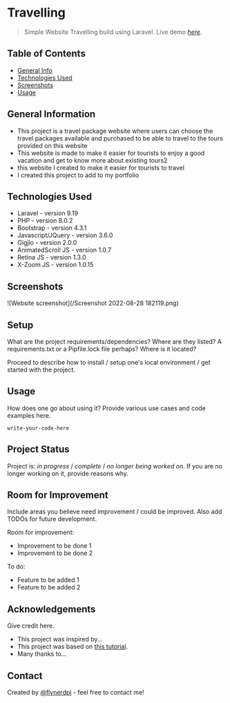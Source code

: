 # Travelling
> Simple Website Travelling build using Laravel.
> Live demo [_here_](https://travelindoid.masuk.web.id/). <!-- If you have the project hosted somewhere, include the link here. -->

## Table of Contents
* [General Info](#general-information)
* [Technologies Used](#technologies-used)
* [Screenshots](#screenshots)
* [Usage](#usage)
<!-- * [License](#license) -->


## General Information
- This project is a travel package website where users can choose the travel packages available and purchased to be able to travel to the tours provided on this website
- This website is made to make it easier for tourists to enjoy a good vacation and get to know more about existing tours2
- this website I created to make it easier for tourists to travel
- I created this project to add to my portfolio
<!-- You don't have to answer all the questions - just the ones relevant to your project. -->


## Technologies Used
- Laravel - version 9.19
- PHP - version 8.0.2
- Bootstrap - version 4.3.1
- Javascript/JQuery - version 3.6.0
- Gigjlo - version 2.0.0 
- AnimatedScroll JS - version 1.0.7
- Retina JS - version 1.3.0
- X-Zoom JS - version 1.0.15



## Screenshots
![Website screenshot](/Screenshot 2022-08-28 182119.png)
<!-- If you have screenshots you'd like to share, include them here. -->


## Setup
What are the project requirements/dependencies? Where are they listed? A requirements.txt or a Pipfile.lock file perhaps? Where is it located?

Proceed to describe how to install / setup one's local environment / get started with the project.


## Usage
How does one go about using it?
Provide various use cases and code examples here.

`write-your-code-here`


## Project Status
Project is: _in progress_ / _complete_ / _no longer being worked on_. If you are no longer working on it, provide reasons why.


## Room for Improvement
Include areas you believe need improvement / could be improved. Also add TODOs for future development.

Room for improvement:
- Improvement to be done 1
- Improvement to be done 2

To do:
- Feature to be added 1
- Feature to be added 2


## Acknowledgements
Give credit here.
- This project was inspired by...
- This project was based on [this tutorial](https://www.example.com).
- Many thanks to...


## Contact
Created by [@flynerdpl](https://www.flynerd.pl/) - feel free to contact me!


<!-- Optional -->
<!-- ## License -->
<!-- This project is open source and available under the [... License](). -->

<!-- You don't have to include all sections - just the one's relevant to your project -->
